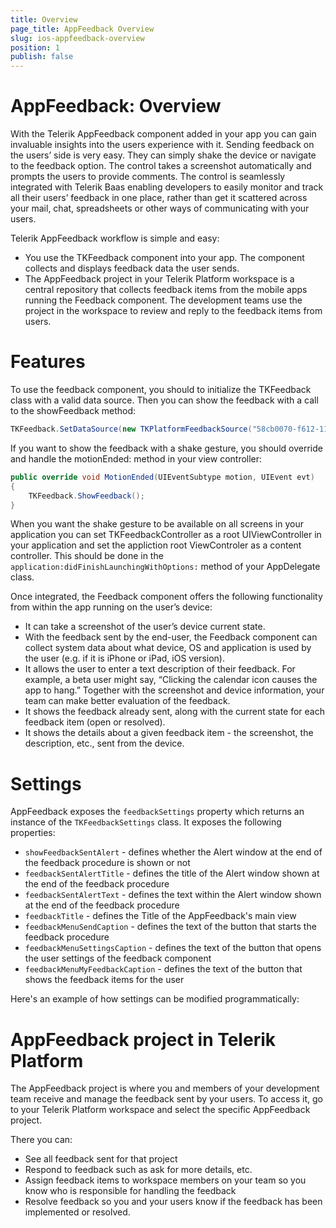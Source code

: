 ```yaml
---
title: Overview
page_title: AppFeedback Overview
slug: ios-appfeedback-overview
position: 1
publish: false
---
```


# AppFeedback: Overview

With the Telerik AppFeedback component added in your app you can gain invaluable insights into the users experience with it. Sending feedback on the users’ side is very easy. They can simply shake the device or navigate to the feedback option. The control takes a screenshot automatically and prompts the users to provide comments. The control is seamlessly integrated with Telerik Baas enabling developers to easily monitor and track all their users’ feedback in one place, rather than get it scattered across your mail, chat, spreadsheets or other ways of communicating with your users.

Telerik AppFeedback workflow is simple and easy:

- You use the TKFeedback component into your app. The component collects and displays feedback data the user sends.
- The AppFeedback project in your Telerik Platform workspace is a central repository that collects feedback items from the mobile apps running the Feedback component. The development teams use the project in the workspace to review and reply to the feedback items from users.

Features
===

To use the feedback component, you should to initialize the TKFeedback class with a valid data source. Then you can show the feedback with a call to the showFeedback method:

<snippet id='feedback-initialize'/>

<snippet id='feedback-initialize-swift'/>

```C#
TKFeedback.SetDataSource(new TKPlatformFeedbackSource("58cb0070-f612-11e3-b9fc-55b0b983d3be", "iosteam@telerik.com"));
```

If you want to show the feedback with a shake gesture, you should override and handle the motionEnded: method in your view controller:

<snippet id='feedback-motion'/>

<snippet id='feedback-motion-swift'/>

```C#
public override void MotionEnded(UIEventSubtype motion, UIEvent evt)
{
    TKFeedback.ShowFeedback();
}
```

When you want the shake gesture to be available on all screens in your application you can set TKFeedbackController as a root UIViewController in your application and set the appliction root ViewControler as a content controller. This should be done in the <code>application:didFinishLaunchingWithOptions:</code> method of your AppDelegate class.

Once integrated, the Feedback component offers the following functionality from within the app running on the user’s device:

- It can take a screenshot of the user’s device current state.
- With the feedback sent by the end-user, the Feedback component can collect system data about what device, OS and application is used by the user (e.g. if it is iPhone or iPad, iOS version).
- It allows the user to enter a text description of their feedback. For example, a beta user might say, “Clicking the calendar icon causes the app to hang.” Together with the screenshot and device information, your team can make better evaluation of the feedback.
- It shows the feedback already sent, along with the current state for each feedback item (open or resolved).
- It shows the details about a given feedback item - the screenshot, the description, etc., sent from the device.

Settings
===
AppFeedback exposes the `feedbackSettings` property which returns an instance of the `TKFeedbackSettings` class. It exposes the following properties:

- `showFeedbackSentAlert` - defines whether the Alert window at the end of the feedback procedure is shown or not
- `feedbackSentAlertTitle` - defines the title of the Alert window shown at the end of the feedback procedure
- `feedbackSentAlertText` - defines the text within the Alert window shown at the end of the feedback procedure
- `feedbackTitle` - defines the Title of the AppFeedback's main view
- `feedbackMenuSendCaption` - defines the text of the button that starts the feedback procedure
- `feedbackMenuSettingsCaption` - defines the text of the button that opens the user settings of the feedback component
- `feedbackMenuMyFeedbackCaption` - defines the text of the button that shows the feedback items for the user

Here's an example of how settings can be modified programmatically:

<snippet id='feedback-settings'/>

AppFeedback project in Telerik Platform
===

The AppFeedback project is where you and members of your development team receive and manage the feedback sent by your users. To access it, go to your Telerik Platform workspace and select the specific AppFeedback project.

There you can:

- See all feedback sent for that project
- Respond to feedback such as ask for more details, etc.
- Assign feedback items to workspace members on your team so you know who is responsible for handling the feedback
- Resolve feedback so you and your users know if the feedback has been implemented or resolved.
